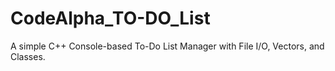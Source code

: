 # CodeAlpha_TO-DO_List
A simple C++ Console-based To-Do List Manager with File I/O, Vectors, and Classes.
